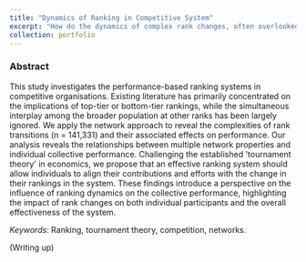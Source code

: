 ```yaml
---
title: "Dynamics of Ranking in Competitive System"
excerpt: "How do the dynamics of complex rank changes, often overlooked in competitive environments, hold the key to redefining success and challenging the established notions of tournament theory?"
collection: portfolio
---
```


### Abstract

This study investigates the performance-based ranking systems in competitive organisations. Existing literature has primarily concentrated on the implications of top-tier or bottom-tier rankings, while the simultaneous interplay among the broader population at other ranks has been largely ignored. We apply the network approach to reveal the complexities of rank transitions (n = 141,331) and their associated effects on performance. Our analysis reveals the relationships between multiple network properties and individual collective performance. Challenging the established 'tournament theory' in economics, we propose that an effective ranking system should allow individuals to align their contributions and efforts with the change in their rankings in the system. These findings introduce a perspective on the influence of ranking dynamics on the collective performance, highlighting the impact of rank changes on both individual participants and the overall effectiveness of the system.

*Keywords*: Ranking, tournament theory, competition, networks.

(Writing up)
